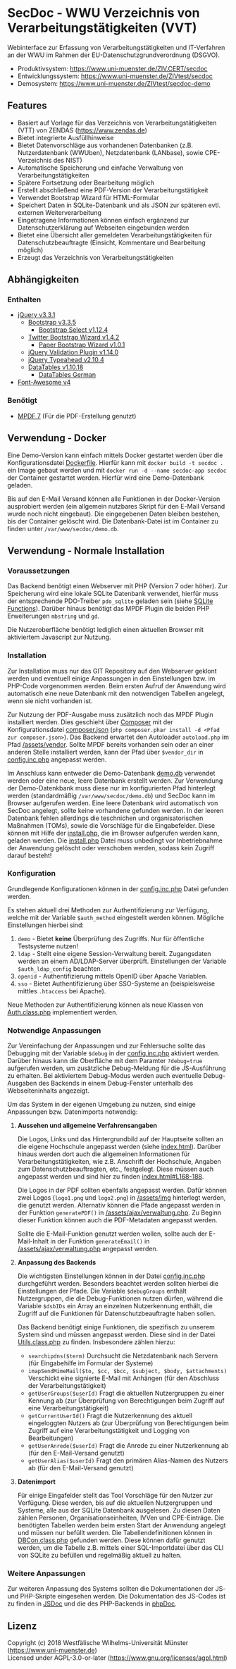 # SecDoc - WWU Verzeichnis von Verarbeitungstätigkeiten (VVT)

Webinterface zur Erfassung von Verarbeitungstätigkeiten und IT-Verfahren an der WWU im Rahmen der EU-Datenschutzgrundverordnung (DSGVO).

* Produktivsystem: https://www.uni-muenster.de/ZIV.CERT/secdoc
* Entwicklungssystem: https://www.uni-muenster.de/ZIVtest/secdoc
* Demosystem: https://www.uni-muenster.de/ZIVtest/secdoc-demo

## Features

- Basiert auf Vorlage für das Verzeichnis von Verarbeitungstätigkeiten (VTT) von ZENDAS (https://www.zendas.de)
- Bietet integrierte Ausfüllhinweise
- Bietet Datenvorschläge aus vorhandenen Datenbanken (z.B. Nutzerdatenbank (WWUben), Netzdatenbank (LANbase), sowie CPE-Verzeichnis des NIST)
- Automatische Speicherung und einfache Verwaltung von Verarbeitungstätigkeiten
- Spätere Fortsetzung oder Bearbeitung möglich
- Erstellt abschließend eine PDF-Version der Verarbeitungstätigkeit
- Verwendet Bootstrap Wizard für HTML-Formular
- Speichert Daten in SQLite-Datenbank und als JSON zur späteren evtl. externen Weiterverarbeitung
- Eingetragene Informationen können einfach ergänzend zur Datenschutzerklärung auf Webseiten eingebunden werden
- Bietet eine Übersicht aller gemeldeten Verarbeitungstätigkeiten für Datenschutzbeauftragte (Einsicht, Kommentare und Bearbeitung möglich)
- Erzeugt das Verzeichnis von Verarbeitungstätigkeiten

## Abhängigkeiten

### Enthalten

- [jQuery v3.3.1](https://github.com/jquery/jquery)
   - [Bootstrap v3.3.5](https://github.com/twbs/bootstrap)
      - [Bootstrap Select v1.12.4](https://silviomoreto.github.io/bootstrap-select)
   - [Twitter Bootstrap Wizard v1.4.2](https://github.com/VinceG/twitter-bootstrap-wizard)
      - [Paper Bootstrap Wizard v1.0.1](https://github.com/creativetimofficial/paper-bootstrap-wizard)
   - [jQuery Validation Plugin v1.14.0](https://jqueryvalidation.org)
   - [jQuery Typeahead v2.10.4](http://www.runningcoder.org/jquerytypeahead)
   - [DataTables v1.10.18](https://datatables.net/)
      - [DataTables German](https://datatables.net/plug-ins/i18n/German)
- [Font-Awesome v4](https://github.com/FortAwesome/Font-Awesome)

### Benötigt

- [MPDF 7](https://github.com/mpdf/mpdf) (Für die PDF-Erstellung genutzt)

## Verwendung - Docker

Eine Demo-Version kann einfach mittels Docker gestartet werden über die Konfigurationsdatei [Dockerfile](Dockerfile). Hierfür kann mit `docker build -t secdoc . ` ein Image gebaut werden und mit `docker run -d --name secdoc-app secdoc` der Container gestartet werden. Hierfür wird eine Demo-Datenbank geladen.

Bis auf den E-Mail Versand können alle Funktionen in der Docker-Version ausprobiert werden (ein allgemein nutzbares Skript für den E-Mail Versand wurde noch nicht eingebaut). Die eingegebenen Daten bleiben bestehen, bis der Container gelöscht wird. Die Datenbank-Datei ist im Container zu finden unter `/var/www/secdoc/demo.db`.

## Verwendung - Normale Installation

### Voraussetzungen

Das Backend benötigt einen Webserver mit PHP (Version 7 oder höher). Zur Speicherung wird eine lokale SQLite Datenbank verwendet, hierfür muss der entsprechende PDO-Treiber `pdo_sqlite` geladen sein (siehe [SQLite Functions](https://secure.php.net/manual/de/ref.pdo-sqlite.php)). Darüber hinaus benötigt das MPDF Plugin die beiden PHP Erweiterungen `mbstring` und `gd`.

Die Nutzeroberfläche benötigt lediglich einen aktuellen Browser mit aktiviertem Javascript zur Nutzung.

### Installation

Zur Installation muss nur das GIT Repository auf den Webserver geklont werden und eventuell einige Anpassungen in den Einstellungen bzw. im PHP-Code vorgenommen werden.
Beim ersten Aufruf der Anwendung wird automatisch eine neue Datenbank mit den notwendigen Tabellen angelegt, wenn sie nicht vorhanden ist.

Zur Nutzung der PDF-Ausgabe muss zusätzlich noch das MPDF Plugin installiert werden. Dies geschieht über [Composer](https://getcomposer.org/) mit der Konfigurationsdatei [composer.json](/assets/composer.json) (`php composer.phar install -d <Pfad zur composer.json>`). Das Backend erwartet den Autoloader `autoload.php` im Pfad [/assets/vendor](/assets/vendor). Sollte MPDF bereits vorhanden sein oder an einer anderen Stelle installiert werden, kann der Pfad über `$vendor_dir` in [config.inc.php](/assets/ajax/config.inc.php) angepasst werden.

Im Anschluss kann entweder die Demo-Datenbank [demo.db](/assets/demo.db) verwendet werden oder eine neue, leere Datenbank erstellt werden. Zur Verwendung der Demo-Datenkbank muss diese nur im konfigurierten Pfad hinterlegt werden (standardmäßig `/var/www/secdoc/demo.db`) und SecDoc kann im Browser aufgerufen werden. Eine leere Datenbank wird automatisch von SecDoc angelegt, sollte keine vorhandene gefunden werden. In der leeren Datenbank fehlen allerdings die teschnichen und organisatorischen Maßnahmen (TOMs), sowie die Vorschläge für die Eingabefelder. Diese können mit Hilfe der [install.php](install.php), die im Browser aufgerufen werden kann, geladen werden. Die [install.php](install.php) Datei muss unbedingt vor Inbetriebnahme der Anwendung gelöscht oder verschoben werden, sodass kein Zugriff darauf besteht!

### Konfiguration

Grundlegende Konfigurationen können in der [config.inc.php](/assets/ajax/config.inc.php) Datei gefunden werden.

Es stehen aktuell drei Methoden zur Authentifizierung zur Verfügung, welche mit der Variable `$auth_method` eingestellt werden können. Mögliche Einstellungen hierbei sind:

1. `demo` - Bietet **keine** Überprüfung des Zugriffs. Nur für öffentliche Testsysteme nutzen!
2. `ldap` - Stellt eine eigene Session-Verwaltung bereit. Zugangsdaten werden an einem AD/LDAP-Server überprüft. Einstellungen der Variable `$auth_ldap_config` beachten.
3. `openid` - Authentifizierung mittels OpenID über Apache Variablen.
3. `sso` - Bietet Authentifizierung über SSO-Systeme an (beispielsweise mittles `.htaccess` bei Apache).

Neue Methoden zur Authentifizierung können als neue Klassen von [Auth.class.php](/assets/ajax/auth/Auth.class.php) implementiert werden.

### Notwendige Anpassungen

Zur Vereinfachung der Anpassungen und zur Fehlersuche sollte das Debugging mit der Variable `$debug` in der [config.inc.php](/assets/ajax/config.inc.php) aktiviert werden. Darüber hinaus kann die Oberfläche mit dem Paramter `?debug=true` aufgerufen werden, um zusätzliche Debug-Meldung für die JS-Ausführung zu erhalten. Bei aktiviertem Debug-Modus werden auch eventuelle Debug-Ausgaben des Backends in einem Debug-Fenster unterhalb des Webseiteninhalts angezeigt.

Um das System in der eigenen Umgebung zu nutzen, sind einige Anpassungen bzw. Datenimports notwendig:

1. **Aussehen und allgemeine Verfahrensangaben**

    Die Logos, Links und das Hintergrundbild auf der Hauptseite sollten an die eigene Hochschule angepasst werden (siehe [index.html](index.html)).
    Darüber hinaus werden dort auch die allgemeinen Informationen für Verarbeitungstätigkeiten, wie z.B. Anschrift der Hochschule, Angaben zum Datenschutzbeauftragten, etc., festgelegt. Diese müssen auch angepasst werden und sind hier zu finden [index.html#L168-188](index.html#L168-188).

    Die Logos in der PDF sollten ebenfalls angepasst werden. Dafür können zwei Logos (`logo1.png` und `logo2.png`) in [/assets/img](/assets/img) hinterlegt werden, die genutzt werden.
    Alternativ können die Pfade angepasst werden in der Funktion `generatePDF()` in [/assets/ajax/verwaltung.php](/assets/ajax/verwaltung.php). Zu Beginn dieser Funktion können auch die PDF-Metadaten angepasst werden.

    Sollte die E-Mail-Funktion genutzt werden wollen, sollte auch der E-Mail-Inhalt in der Funktion `generateEmail()` in [/assets/ajax/verwaltung.php](/assets/ajax/verwaltung.php) angepasst werden.

2. **Anpassung des Backends**

    Die wichtigsten Einstellungen können in der Datei [config.inc.php](/assets/ajax/config.inc.php) durchgeführt werden. Besonders beachtet werden sollten hierbei die Einstellungen der Pfade.
    Die Variable `$debugGroups` enthält Nutzergruppen, die die Debug-Funktionen nutzen dürfen, während die Variable `$dsbIDs` ein Array an einzelnen Nutzerkennung enthält, die Zugriff auf die Funktionen für Datenschutzbeauftragte haben sollen.

    Das Backend benötigt einige Funktionen, die spezifisch zu unserem System sind und müssen angepasst werden. Diese sind in der Datei [Utils.class.php](/assets/ajax/Utils.class.php) zu finden.
    Insbesondere zählen hierzu:
    - `searchipdns($term)` Durchsucht die Netzdatenbank nach Servern (für Eingabehilfe im Formular der Systeme)
    - `imapSendMimeMail($to, $cc, $bcc, $subject, $body, $attachments)` Verschickt eine signierte E-Mail mit Anhängen (für den Abschluss der Verarbeitungstätigkeit)
    - `getUserGroups($userId)` Fragt die aktuellen Nutzergruppen zu einer Kennung ab (zur Überprüfung von Berechtigungen beim Zugriff auf eine Verarbeitungstätigkeit)
    - `getCurrentUserId()` Fragt die Nutzerkennung des aktuell eingeloggten Nutzers ab (zur Überprüfung von Berechtigungen beim Zugriff auf eine Verarbeitungstätigkeit und Logging von Bearbeitungen)
    - `getUserAnrede($userId)` Fragt die Anrede zu einer Nutzerkennung ab (für den E-Mail-Versand genutzt)
    - `getUserAlias($userId)` Fragt den primären Alias-Namen des Nutzers ab (für den E-Mail-Versand genutzt)

3. **Datenimport**

    Für einige Eingafelder stellt das Tool Vorschläge für den Nutzer zur Verfügung. Diese werden, bis auf die aktuellen Nutzergruppen und Systeme, alle aus der SQLite Datenbank ausgelesen.
    Zu diesen Daten zählen Personen, Organisationseinheiten, IVVen und CPE-Einträge. Die benötigten Tabellen werden beim ersten Start der Anwendung angelegt und müssen nur befüllt werden.
    Die Tabellendefinitionen können in [DBCon.class.php](/assets/ajax/DBCon.class.php) gefunden werden. Diese können dafür genutzt werden, um die Tabelle z.B. mittels einer SQL-Importdatei über das CLI von SQLite zu befüllen und regelmäßig aktuell zu halten.

### Weitere Anpassungen

Zur weiteren Anpassung des Systems sollten die Dokumentationen der JS- und PHP-Skripte eingesehen werden.
Die Dokumentation des JS-Codes ist zu finden in [JSDoc](/docs/JSDoc) und die des PHP-Backends in [phpDoc](/docs/phpDoc).

## Lizenz

Copyright (c) 2018 Westfälische Wilhelms-Universität Münster (https://www.uni-muenster.de)  
Licensed under AGPL-3.0-or-later (https://www.gnu.org/licenses/agpl.html)  
